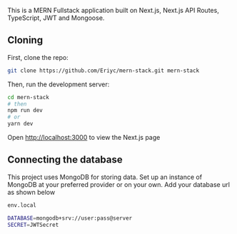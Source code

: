 This is a MERN Fullstack application built on Next.js, Next.js API Routes, TypeScript, JWT and Mongoose.

## Cloning

First, clone the repo:

```bash
git clone https://github.com/Eriyc/mern-stack.git mern-stack
```

Then, run the development server:

```bash
cd mern-stack
# then
npm run dev
# or
yarn dev
```

Open [http://localhost:3000](http://localhost:3000) to view the Next.js page

## Connecting the database

This project uses MongoDB for storing data. Set up an instance of MongoDB at your preferred provider or on your own. Add your database url as shown below

```bash
env.local

DATABASE=mongodb+srv://user:pass@server
SECRET=JWTSecret
```
